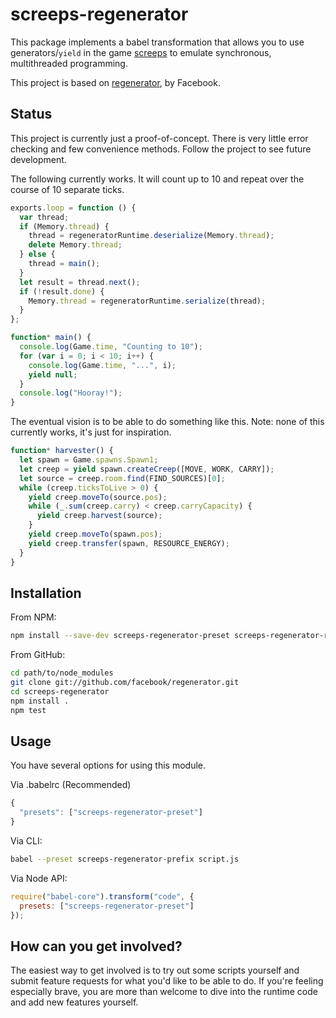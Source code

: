 screeps-regenerator
===

This package implements a babel transformation that allows you to use
generators/`yield` in the game [screeps](https://screeps.com/) to emulate
synchronous, multithreaded programming.

This project is based on [regenerator](https://github.com/facebook/regenerator), by Facebook.

Status
---

This project is currently just a proof-of-concept. There is very little error
checking and few convenience methods. Follow the project to see future
development.

The following currently works. It will count up to 10 and repeat over the course
of 10 separate ticks.

```js
exports.loop = function () {
  var thread;
  if (Memory.thread) {
    thread = regeneratorRuntime.deserialize(Memory.thread);
    delete Memory.thread;
  } else {
    thread = main();
  }
  let result = thread.next();
  if (!result.done) {
    Memory.thread = regeneratorRuntime.serialize(thread);
  }
};

function* main() {
  console.log(Game.time, "Counting to 10");
  for (var i = 0; i < 10; i++) {
    console.log(Game.time, "...", i);
    yield null;
  }
  console.log("Hooray!");
}
```

The eventual vision is to be able to do something like this. Note: none of this currently works, it's just for inspiration.

```js
function* harvester() {
  let spawn = Game.spawns.Spawn1;
  let creep = yield spawn.createCreep([MOVE, WORK, CARRY]);
  let source = creep.room.find(FIND_SOURCES)[0];
  while (creep.ticksToLive > 0) {
    yield creep.moveTo(source.pos);
    while (_.sum(creep.carry) < creep.carryCapacity) {
      yield creep.harvest(source);
    }
    yield creep.moveTo(spawn.pos);
    yield creep.transfer(spawn, RESOURCE_ENERGY);
  }
}
```

Installation
---

From NPM:
```sh
npm install --save-dev screeps-regenerator-preset screeps-regenerator-runtime
```

From GitHub:
```sh
cd path/to/node_modules
git clone git://github.com/facebook/regenerator.git
cd screeps-regenerator
npm install .
npm test
```

Usage
---

You have several options for using this module.

Via .babelrc (Recommended)
```js
{
  "presets": ["screeps-regenerator-preset"]
}
```

Via CLI:
```sh
babel --preset screeps-regenerator-prefix script.js
```

Via Node API:
```js
require("babel-core").transform("code", {
  presets: ["screeps-regenerator-preset"]
});
```

How can you get involved?
---

The easiest way to get involved is to try out some scripts yourself and submit
feature requests for what you'd like to be able to do. If you're feeling
especially brave, you are more than welcome to dive into the runtime code and
add new features yourself.
